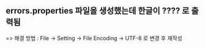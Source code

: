 ## errors.properties 파일을 생성했는데 한글이 ???? 로 출력됨
=> 해결 방법 : File -> Setting -> File Encoding -> UTF-8 로 변경 후 재작성 
